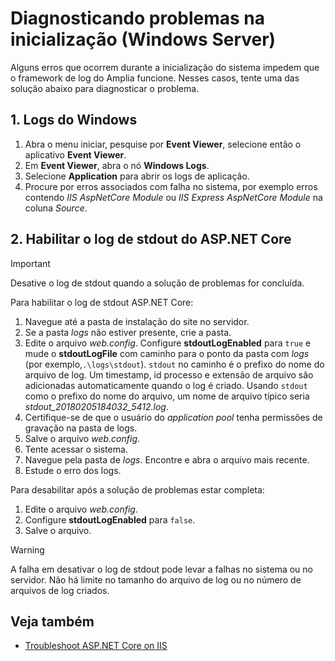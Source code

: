 ﻿# Diagnosticando problemas na inicialização (Windows Server)

Alguns erros que ocorrem durante a inicialização do sistema impedem que o framework de log do Amplia funcione. Nesses casos, tente uma das solução abaixo para diagnosticar o problema.

## 1. Logs do Windows

1. Abra o menu iniciar, pesquise por **Event Viewer**, selecione então o aplicativo **Event Viewer**.
1. Em **Event Viewer**, abra o nó **Windows Logs**.
1. Selecione **Application** para abrir os logs de aplicação.
1. Procure por erros associados com falha no sistema, por exemplo erros contendo *IIS AspNetCore Module* ou *IIS Express AspNetCore Module* na coluna *Source*.

## 2. Habilitar o log de stdout do ASP.NET Core

> [!IMPORTANT]
> Desative o log de stdout quando a solução de problemas for concluída.

Para habilitar o log de stdout ASP.NET Core:

1. Navegue até a pasta de instalação do site no servidor.
1. Se a pasta *logs* não estiver presente, crie a pasta.
1. Edite o arquivo *web.config*. Configure **stdoutLogEnabled** para `true` e mude o **stdoutLogFile** com caminho para o ponto da pasta com *logs* (por exemplo,`.\logs\stdout`). `stdout` no caminho é o prefixo do nome do arquivo de log. Um timestamp, id processo e extensão de arquivo são adicionadas automaticamente quando o log é criado. Usando `stdout` como o prefixo do nome do arquivo, um nome de arquivo típico seria *stdout_20180205184032_5412.log*.
1. Certifique-se de que o usuário do *application pool* tenha permissões de gravação na pasta de logs.
1. Salve o arquivo *web.config*.
1. Tente acessar o sistema.
1. Navegue pela pasta de *logs*. Encontre e abra o arquivo mais recente.
1. Estude o erro dos logs.

Para desabilitar após a solução de problemas estar completa:

1. Edite o arquivo *web.config*.
1. Configure **stdoutLogEnabled** para `false`.
1. Salve o arquivo.

>[!WARNING]
> A falha em desativar o log de stdout pode levar a falhas no sistema ou no servidor. Não há limite no tamanho do arquivo de log ou no número de arquivos de log criados.

## Veja também

* [Troubleshoot ASP.NET Core on IIS](https://docs.microsoft.com/en-us/aspnet/core/host-and-deploy/iis/troubleshoot?view=aspnetcore-2.2)
